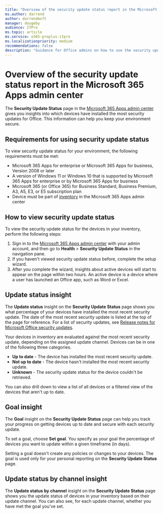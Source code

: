```yaml
---
title: "Overview of the security update status report in the Microsoft 365 Apps admin center"
ms.author: darrend
author: darrendmsft
manager: dougeby
audience: ITPro
ms.topic: article
ms.service: o365-proplus-itpro
ms.localizationpriority: medium
recommendations: false
description: "Guidance for Office admins on how to use the security update status feature in the Microsoft 365 Apps admin center."
---
```


# Overview of the security update status report in the Microsoft 365 Apps admin center

The **Security Update Status** page in the [Microsoft 365 Apps admin center](https://config.office.com) gives you insights into which devices have installed the most security updates for Office. This information can help you keep your environment secure.

## Requirements for using security update status

To view security update status for your environment, the following requirements must be met:

- Microsoft 365 Apps for enterprise or Microsoft 365 Apps for business, Version 2008 or later
- A version of Windows 11 or Windows 10 that is supported by Microsoft 365 Apps for enterprise or by Microsoft 365 Apps for business
- Microsoft 365 (or Office 365) for Business Standard, Business Premium, A3, A5, E3, or E5 subscription plan
- Device must be part of [inventory](inventory.md) in the Microsoft 365 Apps admin center

## How to view security update status

To view the security update status for the devices in your inventory, perform the following steps:

1. Sign in to the [Microsoft 365 Apps admin center](https://config.office.com) with your admin account, and then go to **Health** > **Security Update Status** in the navigation pane.
2. If you haven't viewed security update status before, complete the setup wizard.
3. After you complete the wizard, insights about active devices will start to appear on the page within two hours. An active device is a device where a user has launched an Office app, such as Word or Excel. 


## Update status insight

The **Update status** insight on the **Security Update Status** page shows you what percentage of your devices have installed the most recent security update. The date of the most recent security update is listed at the top of the page for reference. For a list of security updates, see [Release notes for Microsoft Office security updates](/officeupdates/microsoft365-apps-security-updates).

Your devices in inventory are evaluated against the most recent security update, depending on the assigned update channel. Devices can be in one of the following three categories.

- **Up to date** - The device has installed the most recent security update.
- **Not up to date** - The device hasn't installed the most recent security update.
- **Unknown** - The security update status for the device couldn't be retrieved.

You can also drill down to view a list of all devices or a filtered view of the devices that aren't up to date.


## Goal insight

The **Goal** insight on the **Security Update Status** page can help you track your progress on getting devices up to date and secure with each security update. 

To set a goal, choose **Set goal**. You specify as your goal the percentage of devices you want to update within a given timeframe (in days).

Setting a goal doesn't create any policies or changes to your devices. The goal is used only for your personal reporting on the **Security Update Status** page.


## Update status by channel insight

The **Update status by channel** insight on the **Security Update Status** page shows you the update status of devices in your inventory based on their update channel. You can also see, for each update channel, whether you have met the goal you've set.

